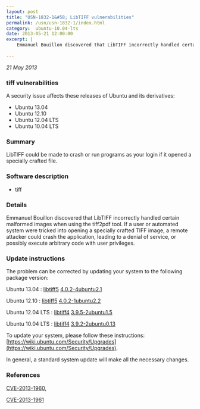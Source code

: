 ```yaml
---
layout: post
title: "USN-1832-1&#58; LibTIFF vulnerabilities"
permalink: /usn/usn-1832-1/index.html
category:  ubuntu-10.04-lts
date: 2013-05-21 12:00:00
excerpt: |
    Emmanuel Bouillon discovered that LibTIFF incorrectly handled certain malformed images when using the tiff2pdf tool. If a user or automated system were tricked into opening a specially crafted TIFF image, a remote attacker could crash the application, leading to a denial of service, or possibly execute arbitrary code with user privileges. 
    
--- 
```

 
 

*21 May 2013*

### tiff vulnerabilities

A security issue affects these releases of Ubuntu and its derivatives:

* Ubuntu 13.04
* Ubuntu 12.10
* Ubuntu 12.04 LTS
* Ubuntu 10.04 LTS

### Summary

LibTIFF could be made to crash or run programs as your login if it opened a specially crafted file.

### Software description

* tiff 

### Details

Emmanuel Bouillon discovered that LibTIFF incorrectly handled certain malformed images when using the tiff2pdf tool. If a user or automated system were tricked into opening a specially crafted TIFF image, a remote attacker could crash the application, leading to a denial of service, or possibly execute arbitrary code with user privileges. 

### Update instructions

The problem can be corrected by updating your system to the following package version:

Ubuntu 13.04
 : [libtiff5](https://launchpad.net/ubuntu/+source/tiff) <span> [4.0.2-4ubuntu2.1](https://launchpad.net/ubuntu/+source/tiff/4.0.2-4ubuntu2.1) </span> 

Ubuntu 12.10
 : [libtiff5](https://launchpad.net/ubuntu/+source/tiff) <span> [4.0.2-1ubuntu2.2](https://launchpad.net/ubuntu/+source/tiff/4.0.2-1ubuntu2.2) </span> 

Ubuntu 12.04 LTS
 : [libtiff4](https://launchpad.net/ubuntu/+source/tiff) <span> [3.9.5-2ubuntu1.5](https://launchpad.net/ubuntu/+source/tiff/3.9.5-2ubuntu1.5) </span> 

Ubuntu 10.04 LTS
 : [libtiff4](https://launchpad.net/ubuntu/+source/tiff) <span> [3.9.2-2ubuntu0.13](https://launchpad.net/ubuntu/+source/tiff/3.9.2-2ubuntu0.13) </span> 

To update your system, please follow these instructions: [https://wiki.ubuntu.com/Security/Upgrades](https://wiki.ubuntu.com/Security/Upgrades).

In general, a standard system update will make all the necessary changes. 

### References

 
 [CVE-2013-1960](http://people.ubuntu.com/~ubuntu-security/cve/CVE-2013-1960), 

 [CVE-2013-1961](http://people.ubuntu.com/~ubuntu-security/cve/CVE-2013-1961)
 

